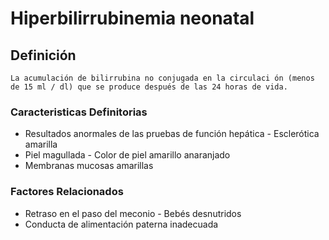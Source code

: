 # Hiperbilirrubinemia neonatal
## Definición
	La acumulación de bilirrubina no conjugada en la circulaci ón (menos de 15 ml / dl) que se produce después de las 24 horas de vida.

### Caracteristicas Definitorias
- Resultados anormales de las pruebas de función hepática  -
 Esclerótica amarilla   
- Piel magullada  - Color de piel amarillo anaranjado   
- Membranas mucosas amarillas

### Factores Relacionados
- Retraso en el paso del meconio  - Bebés desnutridos   
- Conducta de alimentación 
paterna inadecuada

